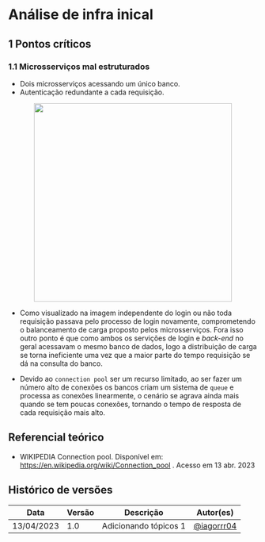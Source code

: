 # Análise de infra inical

## 1 Pontos críticos

### 1.1 Microsserviços mal estruturados
- Dois microsserviços acessando um único banco.
- Autenticação redundante a cada requisição.

<div align="center">
<img src="assets/pain-points/fluxogram_services.png" width="400px">
</div>

- Como visualizado na imagem independente do login ou não toda requisição passava pelo processo de login novamente, comprometendo o balanceamento de carga proposto pelos microsserviços. Fora isso outro ponto é que como ambos os servições de login e <i>back-end</i> no geral acessavam o mesmo banco de dados, logo a distribuição de carga se torna ineficiente uma vez que a maior parte do tempo requisição se dá na consulta do banco.

- Devido ao ``connection pool`` ser um recurso limitado, ao ser fazer um número alto de conexões os bancos criam um sistema de `queue` e processa as conexões linearmente, o cenário se agrava ainda mais quando se tem poucas conexões, tornando o tempo de resposta de cada requisição  mais alto.


## Referencial teórico

* WIKIPEDIA Connection pool. Disponível em: https://en.wikipedia.org/wiki/Connection_pool . Acesso em 13 abr. 2023 


## Histórico de versões

Data | Versão | Descrição | Autor(es) 
---- | ----------- | ------ | ---------
13/04/2023 | 1.0 | Adicionando tópicos 1| [@iagorrr04](http://github.com/iagorrr04)|
